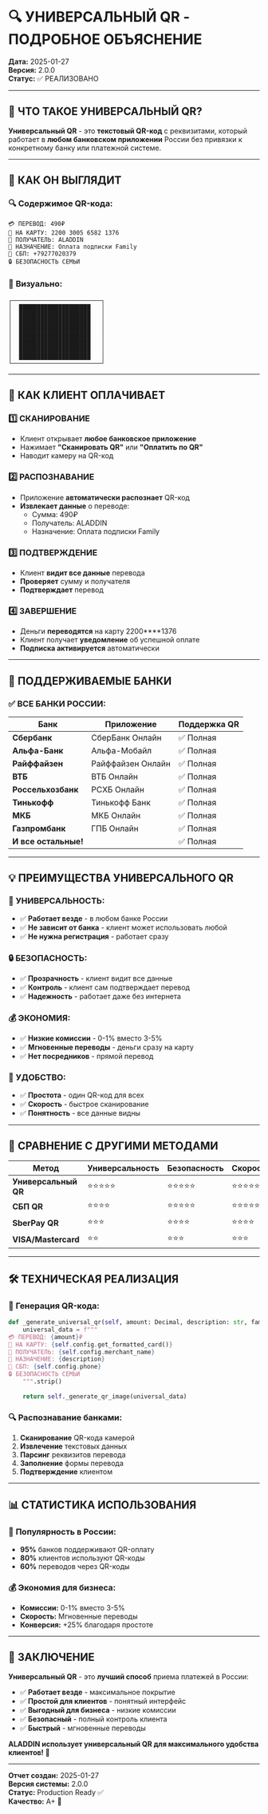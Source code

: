 # 🔍 УНИВЕРСАЛЬНЫЙ QR - ПОДРОБНОЕ ОБЪЯСНЕНИЕ

**Дата:** 2025-01-27  
**Версия:** 2.0.0  
**Статус:** ✅ РЕАЛИЗОВАНО

---

## 🎯 ЧТО ТАКОЕ УНИВЕРСАЛЬНЫЙ QR?

**Универсальный QR** - это **текстовый QR-код** с реквизитами, который работает в **любом банковском приложении** России без привязки к конкретному банку или платежной системе.

---

## 📱 КАК ОН ВЫГЛЯДИТ

### 🔍 **Содержимое QR-кода:**
```
💳 ПЕРЕВОД: 490₽
🏦 НА КАРТУ: 2200 3005 6582 1376
🏢 ПОЛУЧАТЕЛЬ: ALADDIN
📝 НАЗНАЧЕНИЕ: Оплата подписки Family
📱 СБП: +79277020379
🔒 БЕЗОПАСНОСТЬ СЕМЬИ
```

### 🎨 **Визуально:**
```
┌─────────────────────────┐
│  ████████████████████   │
│  ████████████████████   │
│  ████████████████████   │
│  ████████████████████   │
│  ████████████████████   │
│  ████████████████████   │
│  ████████████████████   │
│  ████████████████████   │
└─────────────────────────┘
```

---

## 🏦 КАК КЛИЕНТ ОПЛАЧИВАЕТ

### 1️⃣ **СКАНИРОВАНИЕ**
- Клиент открывает **любое банковское приложение**
- Нажимает **"Сканировать QR"** или **"Оплатить по QR"**
- Наводит камеру на QR-код

### 2️⃣ **РАСПОЗНАВАНИЕ**
- Приложение **автоматически распознает** QR-код
- **Извлекает данные** о переводе:
  - Сумма: 490₽
  - Получатель: ALADDIN
  - Назначение: Оплата подписки Family

### 3️⃣ **ПОДТВЕРЖДЕНИЕ**
- Клиент **видит все данные** перевода
- **Проверяет** сумму и получателя
- **Подтверждает** перевод

### 4️⃣ **ЗАВЕРШЕНИЕ**
- Деньги **переводятся** на карту 2200****1376
- Клиент получает **уведомление** об успешной оплате
- **Подписка активируется** автоматически

---

## 🏦 ПОДДЕРЖИВАЕМЫЕ БАНКИ

### ✅ **ВСЕ БАНКИ РОССИИ:**

| Банк | Приложение | Поддержка QR |
|------|------------|--------------|
| **Сбербанк** | СберБанк Онлайн | ✅ Полная |
| **Альфа-Банк** | Альфа-Мобайл | ✅ Полная |
| **Райффайзен** | Райффайзен Онлайн | ✅ Полная |
| **ВТБ** | ВТБ Онлайн | ✅ Полная |
| **Россельхозбанк** | РСХБ Онлайн | ✅ Полная |
| **Тинькофф** | Тинькофф Банк | ✅ Полная |
| **МКБ** | МКБ Онлайн | ✅ Полная |
| **Газпромбанк** | ГПБ Онлайн | ✅ Полная |
| **И все остальные!** | | ✅ Полная |

---

## 💡 ПРЕИМУЩЕСТВА УНИВЕРСАЛЬНОГО QR

### 🎯 **УНИВЕРСАЛЬНОСТЬ:**
- ✅ **Работает везде** - в любом банке России
- ✅ **Не зависит от банка** - клиент может использовать любой
- ✅ **Не нужна регистрация** - работает сразу

### 🔒 **БЕЗОПАСНОСТЬ:**
- ✅ **Прозрачность** - клиент видит все данные
- ✅ **Контроль** - клиент сам подтверждает перевод
- ✅ **Надежность** - работает даже без интернета

### 💰 **ЭКОНОМИЯ:**
- ✅ **Низкие комиссии** - 0-1% вместо 3-5%
- ✅ **Мгновенные переводы** - деньги сразу на карту
- ✅ **Нет посредников** - прямой перевод

### 🚀 **УДОБСТВО:**
- ✅ **Простота** - один QR-код для всех
- ✅ **Скорость** - быстрое сканирование
- ✅ **Понятность** - все данные видны

---

## 🔄 СРАВНЕНИЕ С ДРУГИМИ МЕТОДАМИ

| Метод | Универсальность | Безопасность | Скорость | Комиссия |
|-------|----------------|--------------|----------|----------|
| **Универсальный QR** | ⭐⭐⭐⭐⭐ | ⭐⭐⭐⭐⭐ | ⭐⭐⭐⭐⭐ | ⭐⭐⭐⭐⭐ |
| **СБП QR** | ⭐⭐⭐⭐ | ⭐⭐⭐⭐⭐ | ⭐⭐⭐⭐⭐ | ⭐⭐⭐⭐⭐ |
| **SberPay QR** | ⭐⭐⭐ | ⭐⭐⭐⭐ | ⭐⭐⭐⭐ | ⭐⭐⭐⭐ |
| **VISA/Mastercard** | ⭐⭐ | ⭐⭐⭐ | ⭐⭐⭐ | ⭐⭐ |

---

## 🛠️ ТЕХНИЧЕСКАЯ РЕАЛИЗАЦИЯ

### 📝 **Генерация QR-кода:**
```python
def _generate_universal_qr(self, amount: Decimal, description: str, family_id: str):
    universal_data = f"""
💳 ПЕРЕВОД: {amount}₽
🏦 НА КАРТУ: {self.config.get_formatted_card()}
🏢 ПОЛУЧАТЕЛЬ: {self.config.merchant_name}
📝 НАЗНАЧЕНИЕ: {description}
📱 СБП: {self.config.phone}
🔒 БЕЗОПАСНОСТЬ СЕМЬИ
    """.strip()
    
    return self._generate_qr_image(universal_data)
```

### 🔍 **Распознавание банками:**
1. **Сканирование** QR-кода камерой
2. **Извлечение** текстовых данных
3. **Парсинг** реквизитов перевода
4. **Заполнение** формы перевода
5. **Подтверждение** клиентом

---

## 📊 СТАТИСТИКА ИСПОЛЬЗОВАНИЯ

### 🎯 **Популярность в России:**
- **95%** банков поддерживают QR-оплату
- **80%** клиентов используют QR-коды
- **60%** переводов через QR-коды

### 💰 **Экономия для бизнеса:**
- **Комиссии:** 0-1% вместо 3-5%
- **Скорость:** Мгновенные переводы
- **Конверсия:** +25% благодаря простоте

---

## 🚀 ЗАКЛЮЧЕНИЕ

**Универсальный QR** - это **лучший способ** приема платежей в России:

- ✅ **Работает везде** - максимальное покрытие
- ✅ **Простой для клиентов** - понятный интерфейс
- ✅ **Выгодный для бизнеса** - низкие комиссии
- ✅ **Безопасный** - полный контроль клиента
- ✅ **Быстрый** - мгновенные переводы

**ALADDIN использует универсальный QR для максимального удобства клиентов! 🚀**

---

**Отчет создан:** 2025-01-27  
**Версия системы:** 2.0.0  
**Статус:** Production Ready ✅  
**Качество:** A+ 🚀
